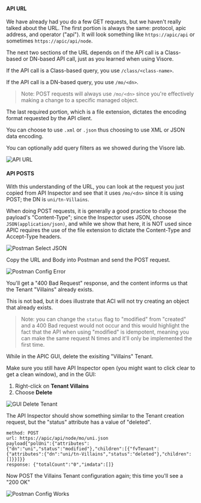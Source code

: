 #### API URL
We have already had you do a few GET requests, but we haven't really talked about the URL. The first portion is always the same: protocol, apic address, and operator ("api"). It will look something like `https://apic/api` or sometimes `https://apic/api/node`.

The next two sections of the URL depends on if the API call is a Class-based or DN-based API call, just as you learned when using Visore.

If the API call is a Class-based query, you use `/class/<class-name>`.

If the API call is a DN-based query, you use `/mo/<dn>`.

> Note: POST requests will always use `/mo/<dn>` since you're effectively making a change to a specific managed object.
 
The last required portion, which is a file extension, dictates the encoding format requested by the API client.

You can choose to use `.xml` or `.json` thus choosing to use XML or JSON data encoding.  

You can optionally add query filters as we showed during the Visore lab.


![API URL](/posts/files/intermediate-aci_aci-api/assets/images/api_url.png)

#### API POSTS
With this understanding of the URL, you can look at the request you just copied from API Inspector and see that it uses `/mo/<dn>` since it is using POST; the DN is `uni/tn-Villains`. 

When doing POST requests, it is generally a good practice to choose the payload's "Content-Type"; since the Inspector uses JSON, choose `JSON(application/json)`, and while we show that here, it is NOT used since APIC requires the use of the file extension to dictate the Content-Type and Accept-Type headers.


![Postman Select JSON](/posts/files/intermediate-aci_aci-api/assets/images/postman_select_json.png)

Copy the URL and Body into Postman and send the POST request. 

![Postman Config Error](/posts/files/intermediate-aci_aci-api/assets/images/postman_config_error.png)

You'll get a "400 Bad Request" response, and the content informs us that the Tenant "Villains" already exists. 

This is not bad, but it does illustrate that ACI will not try creating an object that already exists.

> Note: you can change the `status` flag to "modified" from "created" and a 400 Bad request would not occur and this would highlight the fact that the API when using "modified" is idempotent, meaning you can make the same request N times and it'll only be implemented the first time.

While in the APIC GUI, delete the exisiting "Villains" Tenant.

Make sure you still have API Inspector open (you might want to click clear to get a clean window), and in the GUI:

1.  Right-click on **Tenant Villains**
2.  Choose **Delete**

![GUI Delete Tenant](/posts/files/intermediate-aci_aci-api/assets/images/gui_delete_tenant.png)

The API Inspector should show something similar to the Tenant creation request, but the "status" attribute has a value of "deleted".

```
method: POST
url: https://apic/api/node/mo/uni.json
payload{"polUni":{"attributes":{"dn":"uni","status":"modified"},"children":[{"fvTenant":{"attributes":{"dn":"uni/tn-Villains","status":"deleted"},"children":[]}}]}}
response: {"totalCount":"0","imdata":[]}
```

Now POST the Villains Tenant configuration again; this time you'll see a "200 OK"

![Postman Config Works](/posts/files/intermediate-aci_aci-api/assets/images/postman_config_works.png)